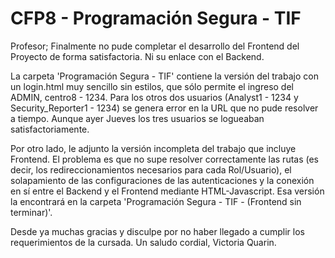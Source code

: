 # CFP8 - Programación Segura - TIF 

Profesor; 
Finalmente no pude completar el desarrollo del Frontend del Proyecto de forma satisfactoria. Ni su enlace con el Backend.

La carpeta 'Programación Segura - TIF' contiene la versión del trabajo con un login.html muy sencillo sin estilos, que sólo permite el ingreso del ADMIN, centro8 - 1234. 
Para los otros dos usuarios (Analyst1 - 1234 y Security_Reporter1 - 1234) se genera error en la URL que no pude resolver a tiempo. 
Aunque ayer Jueves los tres usuarios se logueaban satisfactoriamente. 

Por otro lado, le adjunto la versión incompleta del trabajo que incluye Frontend. El problema es que no supe resolver correctamente las rutas (es decir, los redireccionamientos necesarios para cada Rol/Usuario), el solapamiento de las configuraciones de las autenticaciones y la conexión en sí entre el Backend y el Frontend mediante HTML-Javascript. Esa versión la encontrará en la carpeta 'Programación Segura - TIF - (Frontend sin terminar)'. 

Desde ya muchas gracias y disculpe por no haber llegado a cumplir los requerimientos de la cursada. 
Un saludo cordial, 
Victoria Quarin.
